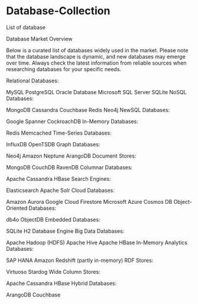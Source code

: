 # Database-Collection

List of database 

Database Market Overview

Below is a curated list of databases widely used in the market. Please note that the database landscape is dynamic, and new databases may emerge over time. Always check the latest information from reliable sources when researching databases for your specific needs.

Relational Databases:

MySQL
PostgreSQL
Oracle Database
Microsoft SQL Server
SQLite
NoSQL Databases:

MongoDB
Cassandra
Couchbase
Redis
Neo4j
NewSQL Databases:

Google Spanner
CockroachDB
In-Memory Databases:

Redis
Memcached
Time-Series Databases:

InfluxDB
OpenTSDB
Graph Databases:

Neo4j
Amazon Neptune
ArangoDB
Document Stores:

MongoDB
CouchDB
RavenDB
Columnar Databases:

Apache Cassandra
HBase
Search Engines:

Elasticsearch
Apache Solr
Cloud Databases:

Amazon Aurora
Google Cloud Firestore
Microsoft Azure Cosmos DB
Object-Oriented Databases:

db4o
ObjectDB
Embedded Databases:

SQLite
H2 Database Engine
Big Data Databases:

Apache Hadoop (HDFS)
Apache Hive
Apache HBase
In-Memory Analytics Databases:

SAP HANA
Amazon Redshift (partly in-memory)
RDF Stores:

Virtuoso
Stardog
Wide Column Stores:

Apache Cassandra
HBase
Hybrid Databases:

ArangoDB
Couchbase
